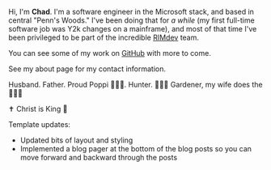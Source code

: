 Hi, I'm **Chad**. I'm a software engineer in the Microsoft stack, and based in central "Penn's Woods." I've been doing that for _a while_ (my first full-time software job was Y2k changes on a mainframe), and most of that time I've been privileged to be part of the incredible [RIMdev]("https://rimdev.io") team.

You can see some of my work on [GitHub](https://www.github.com/lightyeare) with more to come.

See my about page for my contact information.

Husband. Father. Proud Poppi 👨‍👧‍👧. Hunter. 🍅🥕🍓 Gardener, my wife does the 🌷🌹🌼

✝ Christ is King 👑

Template updates:
- Updated bits of layout and styling
- Implemented a blog pager at the bottom of the blog posts so you can move forward and backward through the posts